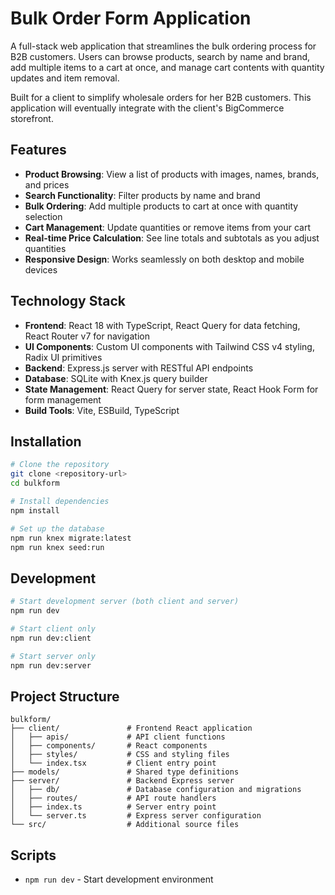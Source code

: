 # Bulk Order Form Application

A full-stack web application that streamlines the bulk ordering process for B2B customers. Users can browse products, search by name and brand, add multiple items to a cart at once, and manage cart contents with quantity updates and item removal.

Built for a client to simplify wholesale orders for her B2B customers. This application will eventually integrate with the client's BigCommerce storefront.

## Features

- **Product Browsing**: View a list of products with images, names, brands, and prices
- **Search Functionality**: Filter products by name and brand
- **Bulk Ordering**: Add multiple products to cart at once with quantity selection
- **Cart Management**: Update quantities or remove items from your cart
- **Real-time Price Calculation**: See line totals and subtotals as you adjust quantities
- **Responsive Design**: Works seamlessly on both desktop and mobile devices

## Technology Stack

- **Frontend**: React 18 with TypeScript, React Query for data fetching, React Router v7 for navigation
- **UI Components**: Custom UI components with Tailwind CSS v4 styling, Radix UI primitives
- **Backend**: Express.js server with RESTful API endpoints
- **Database**: SQLite with Knex.js query builder
- **State Management**: React Query for server state, React Hook Form for form management
- **Build Tools**: Vite, ESBuild, TypeScript

## Installation

```bash
# Clone the repository
git clone <repository-url>
cd bulkform

# Install dependencies
npm install

# Set up the database
npm run knex migrate:latest
npm run knex seed:run
```

## Development

```bash
# Start development server (both client and server)
npm run dev

# Start client only
npm run dev:client

# Start server only
npm run dev:server
```

## Project Structure

```
bulkform/
├── client/               # Frontend React application
│   ├── apis/             # API client functions
│   ├── components/       # React components
│   ├── styles/           # CSS and styling files
│   └── index.tsx         # Client entry point
├── models/               # Shared type definitions
├── server/               # Backend Express server
│   ├── db/               # Database configuration and migrations
│   ├── routes/           # API route handlers
│   ├── index.ts          # Server entry point
│   └── server.ts         # Express server configuration
└── src/                  # Additional source files
```

## Scripts

- `npm run dev` - Start development environment
